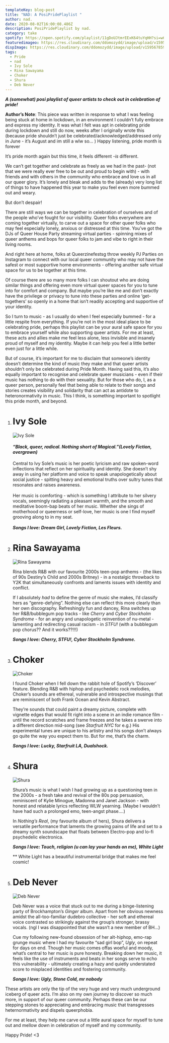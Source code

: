 ```yaml
---
templateKey: blog-post
title: "NAD: A PosiPridePlaylist "
author: nad.
date: 2020-08-02T16:00:08.486Z
description: PosiPridePlaylist by nad.
category: take
spotify: https://open.spotify.com/playlist/11gDoUJtmrEExK64tuYqHH?si=w6SRyTjRR-iOP8jCKprtVg
featuredimageo: https://res.cloudinary.com/ddomozydd/image/upload/v1595738817/rightnadsize_tesqam.jpg
dispImage: https://res.cloudinary.com/ddomozydd/image/upload/v1595678599/nadcard_ewtley.jpg
tags:
  - Pride
  - nad
  - Ivy Sole
  - Rina Sawayama
  - Choker
  - Shura
  - Deb Never
---
```

***A (somewhat) posi playlist of queer artists to check out in celebration of pride!***

**Author’s Note**: This piece was written in response to what I was feeling being stuck at home in lockdown, in an environment I couldn’t fully embrace and express my identity. It was what I felt was apt in celebrating pride during lockdown and still do now, weeks after I originally wrote this (because pride shouldn’t just be celebrated/acknowledged/addressed only in June - it’s August and im still a wlw so… ) Happy listening, pride month is forever

It’s pride month again but this time, it feels different -*is* different.

We can’t get together and celebrate as freely as we had in the past- (not that we were really ever free to be out and proud to begin with) - with friends and with others in the community who embrace and love us in all our queer glory. It’s lonely and bleak and adds to the (already) very long list of things to have happened this year to make you feel even more bummed out and weary.

But don’t despair!

There are still ways we can be together in celebration of ourselves and of the people who’ve fought for our visibility. Queer folks everywhere are coming together virtually, to carve out a space for other queer folks who may feel especially lonely, anxious or distressed at this time. You’ve got the DJs of Queer House Party streaming virtual parties - spinning mixes of queer anthems and bops for queer folks to jam and vibe to right in their living rooms.

And right here at home, folks at Queerzinefestsg throw weekly PJ Parties on Instagram to connect with our local queer community who may not have the safest or most supportive home environments - offering another safe virtual space for us to be together at this time.

Of course there are so many more folks I can shoutout who are doing similar things and offering even more virtual queer spaces for you to tune into for comfort and company. But maybe you’re like me and don’t exactly have the privilege or privacy to tune into these parties and online ‘get- togethers’ so openly in a home that isn’t readily accepting and supportive of your identity.

So I turn to music - as I usually do when I feel especially bummed - for a little respite from everything. If you’re not in the most ideal place to be celebrating pride, perhaps this playlist can be your aural safe space for you to embrace yourself while also supporting queer artists. For me at least, these acts and allies make me feel less alone, less invisible and insanely proud of myself and my identity. Maybe it can help you feel a little better even just for a little while.

But of course, it’s important for me to disclaim that someone’s identity doesn’t determine the kind of music they make and that queer artists shouldn’t only be celebrated during Pride Month. Having said this, it’s also equally important to recognise and celebrate queer musicians - even if their music has nothing to do with their sexuality. But for those who do, I, as a queer person, personally feel that being able to relate to their songs and stories creates visibility and solidarity that can act as antidote to heteronormativity in music. This I think, is something important to spotlight this pride month, and beyond.

1. # **Ivy Sole**

   ![](https://res.cloudinary.com/ddomozydd/image/upload/v1595585343/Ivy_aeiwtb.jpg "Ivy Sole")

   #### *“Black, queer, radical. Nothing short of Magical.”(Lovely Fiction, overgrown)*

   Central to Ivy Sole’s music is her poetic lyricism and raw spoken-word inflections that reflect on her spirituality and identity. She doesn’t shy away in using her platform and voice to speak unapologetically about social justice - spitting heavy and emotional truths over sultry tunes that resonates and raises awareness.\
   \
   Her music is comforting - which is something I attribute to her silvery vocals, seemingly radiating a pleasant warmth, and the smooth and meditative boom-bap beats of her music. Whether she sings of motherhood or queerness or self-love, her music is one I find myself grooving along to in my seat.\
   \
   ***Songs I love: Dream Girl, Lovely Fiction, Les Fleurs.***
2. # **Rina Sawayama**

   ![](https://res.cloudinary.com/ddomozydd/image/upload/v1595585476/rina_bhhieh.jpg "Rina Sawayama")

   Rina blends R&B with our favourite 2000s teen-pop anthems - (the likes of 90s Destiny’s Child and 2000s Britney) - in a nostalgic throwback to Y2K that simultaneously confronts and laments issues with identity and conflict.

   If I absolutely *had* to define the genre of music she makes, I’d classify hers as “genre-defying”. Nothing else can reflect this more clearly than her own discography. Refreshingly fun and dancey, Rina switches up her R&B/bubblegum pop tracks - like *Cherry* and *Cyber Stockholm Syndrome* - for an angry and unapologetic reinvention of nu-metal - lamenting and redirecting casual racism - in *STFU!* (with a bubblegum pop chorus?? And it works??!!!)

   ***Songs I love: Cherry, STFU!, Cyber Stockholm Syndrome.***
3. # **Choker**

   ![](https://res.cloudinary.com/ddomozydd/image/upload/v1595585676/0010650634_0_v2mjvk.jpg "Choker")

   I found Choker when I fell down the rabbit hole of Spotify’s ‘Discover’ feature. Blending R&B with hiphop and psychedelic rock melodies, Choker’s sounds are ethereal, vulnerable and introspective musings that are reminiscent of both Frank Ocean and Kevin Abstract.

   They’re sounds that could paint a dreamy picture, complete with vignette edges that would fit right into a scene in an indie romance film - until the record scratches and frame freezes and he takes a swerve into a different direction mid-song (see *Starfruit NYC* for e.g.) His experimental tunes are unique to his artistry and his songs don’t always go quite the way you expect them to. But for me, that’s the charm.

   ***Songs I love: Lucky, Starfruit LA, Dualshock.***
4. # **Shura**

   ![](https://res.cloudinary.com/ddomozydd/image/upload/v1595585829/Shura_d1wh7n.jpg "Shura")

   Shura’s music is what I wish I had growing up as a questioning teen in the 2000s - a fresh take and revival of the 80s pop persuasion, reminiscent of Kylie Minogue, Madonna and Janet Jackson - with honest and relatable lyrics reflecting WLW yearning. (Maybe I wouldn’t have had such a prolonged emo, teen-angst phase....)

   In *Nothing’s Real*, (my favourite album of hers), Shura delivers a versatile performance that laments the growing pains of life and set to a dreamy synth soundscape that floats between Electro-pop and lo-fi psychedelic electronica.

   ***Songs I love: Touch, religion (u can lay your hands on me), White Light***

   \*\* White Light has a beautiful instrumental bridge that makes me feel cosmic!
5. # **Deb Never**

   ![](https://res.cloudinary.com/ddomozydd/image/upload/v1595585912/DebNever_vefart.jpg "Deb Never")

   Deb Never was a voice that stuck out to me during a binge-listening party of Brockhampton’s *Ginger* album. Apart from her obvious newness amidst the all-too-familiar dudebro collective - her soft and ethereal voice contrasted so strikingly against the group’s stronger, brassy vocals. (ngl I was disappointed that she wasn’t a new member of BH...)

   Cue my following new-found obsession of her alt-hiphop, emo-rap grunge music where I had my favourite “sad girl bop”, *Ugly*, on repeat for days on end. Though her music comes offas woeful and moody, what’s central to her music is pure honesty. Breaking down her music, it feels like the use of instruments and beats in her songs serve to echo this vulnerability - ultimately creating a hazy and quietly understated score to misplaced identities and fostering community.

   ***Songs I love: Ugly, Stone Cold, mr nobody***

These artists are only the tip of the very huge and very much underground iceberg of queer acts. I’m also on my own journey to discover so much more, in support of our queer community. Perhaps these can be our stepping stones to appreciating and embracing music that transgresses heternormativity and dispels queerphobia.

For me at least, they help me carve out a little aural space for myself to tune out and mellow down in celebration of myself and my community.

Happy Pride! <3